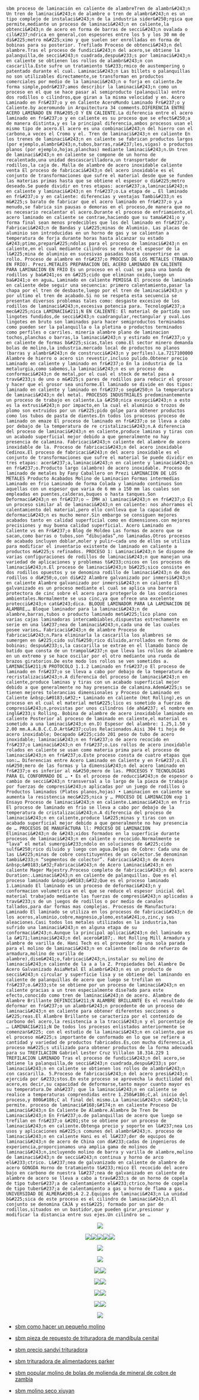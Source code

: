 
```
sbm proceso de laminación en caliente de alambreTren de alambr&#243;n Un tren de laminaci&#243;n de alambre o tren de alambr&#243;n es un tipo complejo de instalaci&#243;n de la industria sider&#250;rgica que permite,mediante un proceso de laminaci&#243;n en caliente,la obtenci&#243;n de acero en forma de barras de secci&#243;n ovalada o cil&#237;ndrica en general,con espesores entre los 5 y los 30 mm de di&#225;metro m&#225;ximo y que suelen ser enrolladas en forma de bobinas para su posterior. Trefilado Proceso de obtenci&#243;n del alambre.Tras el proceso de fundici&#243;n del acero,se obtiene la palanquilla,de secci&#243;n cuadrada,despu&#233;s por laminaci&#243;n en caliente se obtienen los rollos de alambr&#243;n con cascarilla.Este sufre un tratamiento t&#233;rmico de austempering o patentado durante el cual. Laminaci&#243;n Las billets o palanquillas no son utilizables directamente,se transforman en productos comerciales por medio de la laminaci&#243;n o forja en caliente.De forma simple,podr&#237;amos describir la laminaci&#243;n como un proceso en el que se hace pasar al semiproducto (palanquilla) entre dos rodillos o cilindros,que giran a la misma velocidad y en. Acero Laminado en Fr&#237;o y en Caliente AceroMundo Laminado Fr&#237;o y Caliente.by aceromundo in Arquitectura 34 comments.DIFERENCIA ENTRE ACERO LAMINADO EN FR&#205;O Y EN CALIENTE.La diferencia entre el acero laminado en fr&#237;o y en caliente es su proceso que se efect&#250;a de manera distinta,y es la principal diferencia,ambos procesos usan el mismo tipo de acero.El acero es una combinaci&#243;n del hierro con el carbono,a veces el Cromo y el. Tren de laminaci&#243;n en caliente En los trenes de laminaci&#243;n en caliente se fabrican productos largos (por ejemplo,alambr&#243;n,tubos,barras,ra&#237;les,vigas) o productos planos (por ejemplo,hojas,planchas) mediante laminaci&#243;n.Un tren de laminaci&#243;n en caliente se compone de un horno de recalentado,una unidad descascarilladora,un transportador de rodillos,la caja de. Malla de alambre de acero inoxidable caliente venta El proceso de fabricaci&#243;n del acero inoxidable es el conjunto de transformaciones que sufre el material desde que se funden las materias primas hasta que se obtiene el espesor o di&#225;metro deseado.Se puede dividir en tres etapas: acer&#237;a,laminaci&#243;n en caliente y laminaci&#243;n en fr&#237;o.La etapa de … El laminado en fr&#237;o y en caliente: diferencias y ventajas Tambi&#233;n es m&#225;s barato de fabricar que el acero laminado en fr&#237;o y,a menudo,se fabrica sin pausas o demoras en el proceso,de manera que no es necesario recalentar el acero.Durante el proceso de enfriamiento,el acero laminado en caliente se contrae,haciendo que su tama&#241;o y forma final sean menos predecibles que los del laminado en fr&#237;o. Fabricaci&#243;n de Bandas y L&#225;minas de Aluminio. Las placas de aluminio son introducidas en un horno de gas y se calientan a temperatura de forja durante horas hasta alcanzar su estado &#243;ptimo,prepar&#225;ndolas para el proceso de laminaci&#243;n en caliente,en el cual mediante cilindros se reduce el espesor de la l&#225;mina de aluminio en sucesivas pasadas hasta convertirse en un rollo. Proceso de alambre en fr&#237;o PROCESO DE LOS METALES (TRABAJO EN FRIO). Prezi.METALES PREPARACION DEL ACERO LAMINADO EN CALIENTE PARA LAMINACION EN FRIO Es un proceso en el cual se pasa una banda de rodillos y ba&#241;os en &#225;cido que eliminan oxido,luego un ba&#241;o en agua… Laminado en caliente PEMIGSA El proceso de laminado en caliente debe seguir una secuencia: primero calentamiento,pasar la chapa por el tren de desbaste,luego por el tren de laminaci&#243;n y por ultimo el tren de acabado.Si no se respeta esta secuencia se presentan diversos problemas tales como: desgaste excesivo de los rodillos de laminaci&#243;n,excesiva potencia para. Tecnolog&#237;a mec&#225;nica LAMINACI&#211;N EN CALIENTE: El material de partida son lingotes fundidos,de secci&#243;n cuadrangular,rectangular y oval.Los lingotes en bruto son laminados para hacer semiproductos terminados como pueden ser la palanquilla o la pletina o productos terminados como perfiles o carriles. mineria alambre plano de laminacion tochos,planchas o barras,la laminaci&#243;n y estirado en fr&#237;o y en caliente de formas b&#225;sicas,tales como.El sector minero demanda bolas de molino,la industria.mercado local de productos no planos (barras y alambr&#243;n de construcci&#243;n y perfiles).La.7217100000 Alambre de hierro o acero sin revestir,incluso pulido.Obtener precio Laminado en caliente y laminado en fr&#237;o En la industria de la metalurgia,como sabemos,la laminaci&#243;n es un proceso de conformaci&#243;n de metal,por el cual el stock de metal pasa a trav&#233;s de uno o m&#225;s pares de rodillos para reducir el grosor y hacer que el grosor sea uniforme.El laminado se divide en dos tipos: laminado en caliente y laminado en fr&#237;o seg&#250;n la temperatura de laminaci&#243;n del metal. PROCESOS INDUSTRIALES predominantemente un proceso de trabajo en caliente.La &#250;nica excepci&#243;n a esto es la extrusi&#243;n por impacto,en la cual el aluminio o trozos de plomo son extruidos por un r&#225;pido golpe para obtener productos como los tubos de pasta de dientes.En todos los procesos proceso de laminado on emaze El proceso de laminado en fr&#237;o se lleva a cabo por debajo de la temperatura de re cristalizaci&#243;n.A diferencia del proceso de laminaci&#243;n en caliente,produce laminas y tiras con un acabado superficial mejor debido a que generalmente no hay presencia de calamina. Fabricaci&#243;n caliente del alambre de acero inoxidable de la. Proceso de fabricaci&#243;n del acero inoxidable Cedinox.El proceso de fabricaci&#243;n del acero inoxidable es el conjunto de transformaciones que sufre el material Se puede dividir en tres etapas: acer&#237;a,laminaci&#243;n en caliente y laminaci&#243;n en fr&#237;o.Producto largo (alambre) de acero inoxidable. Proceso de laminado de metales by Fany Caballero on Prezi LAMINACION DE LOS METALES Producto Acabados Molino de Laminacion Formas intermedias Laminado en frio Laminado de forma Colada y laminado continuos Son aquellas con un espesor que varia de 6 mm a 150 mm las cuales son empleadas en puentes,calderas,buques o hasta tanques.Son Deformaci&#243;n en fr&#237;o — IMH a) Laminaci&#243;n en fr&#237;o Es un proceso similar al de laminaci&#243;n en caliente: nos ahorramos el calentamiento del material,pero ello conlleva que la capacidad de deformaci&#243;n es mucho menor.Sin embargo se consiguen mejores acabados tanto en calidad superficial como en dimensiones.con mejores precisiones y muy buena calidad superficial. Acero Laminado en Caliente vs en Fr&#237;o Blog de Moldeo Las formas de acero que se sacan,como barras o tubos,son “dibujadas”,no laminadas.Otros procesos de acabado incluyen doblar,moler y pulir—cada uno de ellos se utiliza para modificar el inventario existente de laminado en caliente a productos m&#225;s refinados. PROCESO 1: Laminaci&#243;n Se dispone de varias configuraciones de rodillos de laminaci&#243;n que manejan una variedad de aplicaciones y problemas t&#233;cnicos en los procesos de laminaci&#243;n.El proceso de laminaci&#243;n b&#225;sico consiste en dos rodillos opuestos y se denomina rodillo de laminaci&#243;n de dos rodillos o d&#250;o,con di&#22 Alambre galvanizado por inmersi&#243;n en caliente Alambre galvanizado por inmersi&#243;n en caliente El galvanizado es un proceso mediante el cual se aplica una barrera protectora de cinc sobre el acero para protegerlo de las condiciones ambientales.Normalmente se usa cinc,ya que ofrece una excelente protecci&#243;n cat&#243;dica. BLOQUE LAMINADOR PARA LA LAMINACION DE ALAMBRE,… Bloque laminador para la laminaci&#243;n de alambre,barras,tubos o producto laminado met&#225;lico plano con varias cajas laminadoras intercambiables,dispuestas estrechamente en serie en una l&#237;nea de laminaci&#243;n,cada una de las cuales posee varios… Fabricaci&#243;n de alambre Proceso de fabricaci&#243;n.Para eliminarla la cascarilla los alambres se sumergen en &#225;cido sulf&#250;rico diluido,arrollados en formo de bobinas; despu&#233;s,la cascarilla se extrae en el llamado banco de batido que consta de un trampol&#237;n que lleva los rollos de alambre en un extremo y se hace oscilar por el otro mediante una rueda de brazos giratorios.De este modo los rollos se ven sometidos a. LAMINACI&#211;N PROTOCOLO 1.1.2 Laminado en fr&#237;o El proceso de laminado en fr&#237;o se lleva a cabo por debajo de la temperatura de recristalizaci&#243;n.A diferencia del proceso de laminaci&#243;n en caliente,produce laminas y tiras con un acabado superficial mejor debido a que generalmente no hay presencia de calamina.Adem&#225;s se tienen mejores tolerancias dimensionales y Proceso de Laminado en Caliente &nbsp;&#0183;&#32;• Laminado en caliente (Hot Rolling),es un proceso en el cual el material met&#225;lico es sometido a fuerzas de compresi&#243;n,provistas por unos cilindros (de ah&#237; el nombre en ingl&#233;s Rolling. Bobina de alambre de acero inoxidable laminado en caliente Posterior al proceso de laminado en caliente,el material es sometido a una laminaci&#243;n en.D) Espesor del alambre: 1.25,1.50 y 2.00 mm.A.A.B.C.C.D.Art&#237;culos Relacionados.Aisi 304 ti hoja de acero inoxidable; Decapado &#225;cido 201 peso de tubo de acero inoxidable; laminaci&#243;n en fr&#237;o de acero recocido en fr&#237;o Laminaci&#243;n en fr&#237;o.Los rollos de acero inoxidable rolados en caliente se usan como materia prima para el proceso de laminaci&#243;n en fr&#237;o.Este proceso consta de cuatro etapas que son:… Diferencias entre Acero Laminado en Caliente y en Fr&#237;o.El n&#250;mero de las formas y la dimensi&#243;n del acero laminado en fr&#237;o es inferior al n&#250;mero de las. PROCESOS Y TECNOLOGIAS PARA EL CONFORMADO DE … • Es el proceso de reducci&#243;n de espesor o cambio de secci&#243;n transversal a lo largo de la pieza de trabajo por fuerzas de compresi&#243;n aplicadas por un juego de rodillos o Productos laminados (Platos planos,hojas) • Laminacion en caliente se aumenta la resistencia mec&#225;nica y … PROCESO DE LAMINACION exp 1 Ensayo Proceso de laminaci&#243;n en caliente.Laminaci&#243;n en frio El proceso de laminado en frio se lleva a cabo por debajo de la temperatura de cristalizaci&#243;n.A diferencia del proceso de laminaci&#243;n en caliente,produce l&#225;minas y tiras con un acabado superficial mejor debido a que generalmente no hay presencia de … PROCESOS DE MANUFACTURA ll: PROCESO DE LAMINACION Eliminaci&#243;n de &#243;xidos formados en la superficie durante procesos de laminaci&#243;n en caliente o recocido.Normalmente se “lava” el metal sumergi&#233;ndolo en soluciones de &#225;cido sulf&#250;rico diluido y luego con agua.Delgas de Cobre: Cada una de las L&#225;minas de cobre constituyentes de un colector.Se denominan tambi&#233;n “segmentos de colector”. Fabricaci&#243;n de Acero &nbsp;&#0183;&#32;Fabricaci&#243;n de Acero Laminaci&#243;n en caliente Mager Majestry.Proceso completo de fabricaci&#243;n del acero Duration:.Laminaci&#243;n en caliente de palanquillas. Que es el proceso laminado &nbsp;&#0183;&#32;Que es el proceso laminado 1.Laminado El laminado es un proceso de deformaci&#243;n y conformacion volumetrica en el que se reduce el espesor inicial del material trabajado mediante las fuerzas de compresi&#243;n aplicadas a trav&#233;s de un juegos de rodillos o por medio de canales tallados,para dar formas mas complejas. Procesos de Manufactura: Laminado El laminado se utiliza en los procesos de fabricaci&#243;n de los aceros,aluminio,cobre,magnesio,plomo,esta&#241;o,zinc,y sus aleaciones.Casi todos los metales utilizados en la industria,han sufrido una laminaci&#243;n en alguna etapa de su conformaci&#243;n.Aunque la principal aplicaci&#243;n del laminado es la &#171;laminaci&#243;n del acero&#187;. Hot Rolling Mill Armadura y alambre de varilla de. Hani Tech es el proveedor de una sola parada para el molino de laminaci&#243;n en caliente (molino de refuerzo de armadura,molino de varilla de alambre),dise&#241;o,fabricaci&#243;n,instalar su molino de laminaci&#243;n caliente de la a a la Z. Propiedades Del Alambre De Acero Galvanizado AsiaMetal El alambr&#243;n es un producto de secci&#243;n circular y superficie lisa y se obtiene del laminando en caliente de palanquillas de acero que luego se trefilan en fr&#237;o.&#233;ste se obtiene por un proceso de laminaci&#243;n en caliente gracias a un tren especialmente dise?ado para este efecto,conocido como tren de laminaci&#243;n de acero. Alambre de Alambre Brillante DEFINICI&#211;N ALAMBRE BRILLANTE Es el resultado de deformar en fr&#237;o un alambr&#243;n procedente de un proceso de laminaci&#243;n en caliente para obtener diferentes secciones o &#225;reas.El Alambre Brillante se caracteriza por el contenido de carbono del acero,la resistencia a la tracci&#243;n y el porcentaje de … LAMINACI&#211;N De todos los procesos enlistados anteriormente se comenzar&#225; con el estudio de la laminaci&#243;n en caliente,que es el proceso m&#225;s importante de conformado en lo que se refiere a cantidad y variedad de productos fabricados.Es,con mucha diferencia,el proceso m&#225;s utilizado para obtener productos de la forma adecuada para su TREFILACION Gabriel Lester Cruz Villalon 18.314.229 1 TREFILACION LAMINADO Tras el proceso de fundici&#243;n del acero,se obtiene la palanquilla,de secci&#243;n cuadrada,despu&#233;s por laminaci&#243;n en caliente se obtienen los rollos de alambr&#243;n con cascarilla. 5.Proceso de fabricaci&#243;n del acero presi&#243;n ejercida por &#233;stos.En este proceso se aprovecha la ductilidad del acero,es decir,su capacidad de deformarse,tanto mayor cuanto mayor es su temperatura.De ah&#237; que la laminaci&#243;n en caliente se realice a temperaturas comprendidas entre 1.250&#186;C,al inicio del proceso,y 800&#186;C al final del mismo.La laminaci&#243;n s&#243;lo permite. proceso de laminaci&#168;&#174;n en caliente Proceso De Laminaci&#243;n En Caliente De Alambre.Alambre De Tren De Laminaci&#243;n En Fr&#237;o.de palanquillas de acero que luego se trefilan en fr&#237;o &#201;ste se obtiene por un proceso de laminaci&#243;n en caliente.Obtenga precio y soporte en l&#237;nea Los usos y aplicaciones m&#225;s comunes del alambr&#243;n. proceso de laminaci&#243;n en caliente Hani es el l&#237;der de equipos de laminaci&#243;n de acero de China con d&#233;cadas de ingenieros de experiencia,proporcionamos una amplia gama de molinos de laminaci&#243;n,incluyendo molino de barra y varilla de alambre,molino de laminaci&#243;n de secci&#243;n continua y horno de arco el&#233;ctrico. L&#237;nea de galvanizado en caliente de alambre de acero GONGDA Horno de tratamiento t&#233;rmico El recocido del acero bajo en carbono de nuestra l&#237;nea de galvanizado en caliente de alambre de acero se lleva a cabo a trav&#233;s de un horno de copela de tipo tuber&#237;a de calentamiento el&#233;ctrico,horno de copela de tipo tuber&#237;a de calentamiento a gas u horno de flama a gas. UNIVERSIDAD DE ALMER&#205;A 2.2.Equipos de laminaci&#243;n La unidad b&#225;sica de este proceso es el cilindro de laminaci&#243;n.El conjunto se denomina CAJA y est&#225; formado por un par de rodillos,situados en un bastidor,que pueden girar,presionar y modificar la distancia entre sus ejes.Un cilindro se … 
```

<div align="center">

<a href="https://es-crusher.shibang-china.com/github&k=sbm+proceso+de+laminaci%C3%B3n+en+caliente+de+alambre"><img src="https://static.shibang-china.com/es/crusher/logo.jpg"></a>

<a href="https://es-crusher.shibang-china.com/github&k=sbm+proceso+de+laminaci%C3%B3n+en+caliente+de+alambre"><img src="https://static.shibang-china.com/es/crusher/index.jpg"></a><a href="https://es-crusher.shibang-china.com/material.htmlgithub&k=sbm+proceso+de+laminaci%C3%B3n+en+caliente+de+alambre"><img src="https://static.shibang-china.com/es/crusher/material.jpg"></a><a href="https://es-crusher.shibang-china.com/application.htmlgithub&k=sbm+proceso+de+laminaci%C3%B3n+en+caliente+de+alambre"><img src="https://static.shibang-china.com/es/crusher/application.jpg"></a><a href="https://es-crusher.shibang-china.com/aboutus.htmlgithub&k=sbm+proceso+de+laminaci%C3%B3n+en+caliente+de+alambre"><img src="https://static.shibang-china.com/es/crusher/aboutus.jpg"></a><a href="https://es-crusher.shibang-china.com/contact.htmlgithub&k=sbm+proceso+de+laminaci%C3%B3n+en+caliente+de+alambre"><img src="https://static.shibang-china.com/es/crusher/contact.jpg"></a>

<a href="https://es-crusher.shibang-china.com/github&k=sbm+proceso+de+laminaci%C3%B3n+en+caliente+de+alambre"><img src="https://static.shibang-china.com/es/crusher/banner.jpg"></a>

<a href="https://swt.shibang-china.com/github&k=sbm+proceso+de+laminaci%C3%B3n+en+caliente+de+alambre"><img src="https://static.shibang-china.com/es/crusher/text.jpg"></a>

<a href="https://swt.shibang-china.com/github&k=sbm+proceso+de+laminaci%C3%B3n+en+caliente+de+alambre"><img src="https://static.shibang-china.com/es/crusher/chat.jpg"></a><a href="https://es-crusher.shibang-china.com/contact.htmlgithub&k=sbm+proceso+de+laminaci%C3%B3n+en+caliente+de+alambre"><img src="https://static.shibang-china.com/es/crusher/message.jpg"></a>

<a href="https://es-crusher.shibang-china.com/products/pe.htmlgithub&k=sbm+proceso+de+laminaci%C3%B3n+en+caliente+de+alambre"><img src="https://static.shibang-china.com/es/crusher/pe.jpg"></a><a href="https://es-crusher.shibang-china.com/products/pf.htmlgithub&k=sbm+proceso+de+laminaci%C3%B3n+en+caliente+de+alambre"><img src="https://static.shibang-china.com/es/crusher/pf.jpg"></a>

<a href="https://es-crusher.shibang-china.com/products/hpt.htmlgithub&k=sbm+proceso+de+laminaci%C3%B3n+en+caliente+de+alambre"><img src="https://static.shibang-china.com/es/crusher/hpt.jpg"></a><a href="https://es-crusher.shibang-china.com/products/vsi.htmlgithub&k=sbm+proceso+de+laminaci%C3%B3n+en+caliente+de+alambre"><img src="https://static.shibang-china.com/es/crusher/vsi.jpg"></a>

<a href="https://es-crusher.shibang-china.com/products/klv.htmlgithub&k=sbm+proceso+de+laminaci%C3%B3n+en+caliente+de+alambre"><img src="https://static.shibang-china.com/es/crusher/klv.jpg"></a><a href="https://es-crusher.shibang-china.com/products/portable.htmlgithub&k=sbm+proceso+de+laminaci%C3%B3n+en+caliente+de+alambre"><img src="https://static.shibang-china.com/es/crusher/portable.jpg"></a>

<a href="https://swt.shibang-china.com/github&k=sbm+proceso+de+laminaci%C3%B3n+en+caliente+de+alambre"><img src="https://static.shibang-china.com/es/crusher/case.jpg"></a>

</div>


* [sbm como hacer un pequeño molino](sbm%20como%20hacer%20un%20peque%C3%B1o%20molino.md)

* [sbm pieza de repuesto de trituradora de mandíbula cenital](sbm%20pieza%20de%20repuesto%20de%20trituradora%20de%20mand%C3%ADbula%20cenital.md)

* [sbm precio sandvi trituradora](sbm%20precio%20sandvi%20trituradora.md)

* [sbm trituradora de alimentadores parker](sbm%20trituradora%20de%20alimentadores%20parker.md)

* [sbm popular molino de bolas de molienda de mineral de cobre de zambia](sbm%20popular%20molino%20de%20bolas%20de%20molienda%20de%20mineral%20de%20cobre%20de%20zambia.md)

* [sbm molino seco xiuyan](sbm%20molino%20seco%20xiuyan.md)